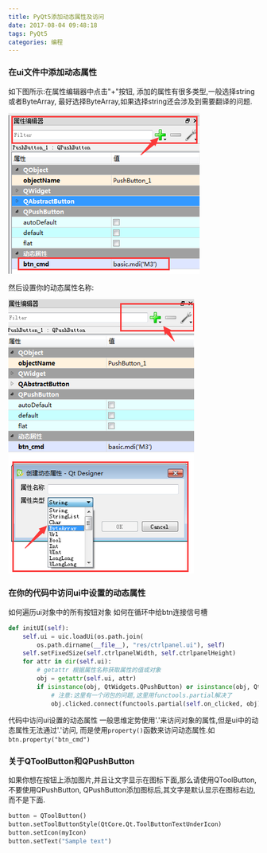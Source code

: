 ```yaml
---
title: PyQt5添加动态属性及访问
date: 2017-08-04 09:48:18
tags: PyQt5
categories: 编程
---
```


### 在ui文件中添加动态属性
如下图所示:在属性编辑器中点击"+"按钮, 添加的属性有很多类型,一般选择string或者ByteArray, 最好选择ByteArray,如果选择string还会涉及到需要翻译的问题.

![](pyqt-dynamicproperty-2017-08-04/1.png)

然后设置你的动态属性名称:

![](pyqt-dynamicproperty-2017-08-04/2.png)

### 在你的代码中访问ui中设置的动态属性
如何遍历ui对象中的所有按钮对象
如何在循环中给btn连接信号槽
```python
def initUI(self):
    self.ui = uic.loadUi(os.path.join(
        os.path.dirname(__file__), "res/ctrlpanel.ui"), self)
    self.setFixedSize(self.ctrlpanelWidth, self.ctrlpanelHeight)
    for attr in dir(self.ui):
        # getattr 根据属性名称获取属性的值或对象
        obj = getattr(self.ui, attr)
        if isinstance(obj, QtWidgets.QPushButton) or isinstance(obj, QtWidgets.QToolButton):
            # 注意:这里有一个闭包的问题,这里用functools.partial解决了
            obj.clicked.connect(functools.partial(self.on_clicked, obj))
```

代码中访问ui设置的动态属性
一般思维定势使用'.'来访问对象的属性,但是ui中的动态属性无法通过'.'访问,
而是使用`property()`函数来访问动态属性.如`btn.property("btn_cmd")`

### 关于QToolButton和QPushButton
如果你想在按钮上添加图片,并且让文字显示在图标下面,那么请使用QToolButton,
不要使用QPushButton, QPushButton添加图标后,其文字是默认显示在图标右边,而不是下面.
```python
button = QToolButton()
button.setToolButtonStyle(QtCore.Qt.ToolButtonTextUnderIcon)
button.setIcon(myIcon)
button.setText("Sample text")
```